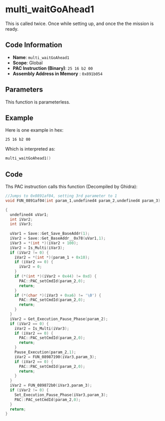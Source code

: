 # multi_waitGoAhead1

This is called twice. Once while setting up, and once the the mission is ready.

## Code Information

- **Name**: `multi_waitGoAhead1`
- **Scope**: Global
- **PAC Instruction (Binary)**: `25 16 b2 00`
- **Assembly Address in Memory** : `0x891b054`

## Parameters

This function is parameterless.


## Example

Here is one example in hex:

```25 16 b2 00```

Which is interpreted as:

```c
multi_waitGoAhead1()
```

## Code

Ths PAC instruction calls this function (Decompiled by Ghidra):

```c
//Jumps to 0x0891af04, setting 3rd parameter to 1
void FUN_0891af04(int param_1,undefined4 param_2,undefined4 param_3)

{
  undefined4 uVar1;
  int iVar2;
  int iVar3;
  
  uVar1 = Save::Get_Save_BaseAddr(1);
  iVar2 = Save::Get_BaseAddr__0x78(uVar1,1);
  iVar3 = *(int *)(iVar2 + 100);
  iVar2 = Is_Multi(iVar3);
  if (iVar2 != 0) {
    iVar2 = *(int *)(param_1 + 0x10);
    if (iVar2 == 0) {
      iVar2 = 0;
    }
    if (*(int *)(iVar2 + 0x44) != 0xd) {
      PAC::PAC_setCmdId(param_2,0);
      return;
    }
    if (*(char *)(iVar3 + 0xa6) != '\0') {
      PAC::PAC_setCmdId(param_2,0);
      return;
    }
  }
  iVar2 = Get_Execution_Pause_Phase(param_2);
  if (iVar2 == 0) {
    iVar2 = Is_Multi(iVar3);
    if (iVar2 == 0) {
      PAC::PAC_setCmdId(param_2,0);
      return;
    }
    Pause_Execution(param_2,1);
    iVar2 = FUN_08987190(iVar3,param_3);
    if (iVar2 == 0) {
      PAC::PAC_setCmdId(param_2,0);
      return;
    }
  }
  iVar2 = FUN_089872b0(iVar3,param_3);
  if (iVar2 != 0) {
    Set_Execution_Pause_Phase(iVar3,param_3);
    PAC::PAC_setCmdId(param_2,0);
  }
  return;
}
```

